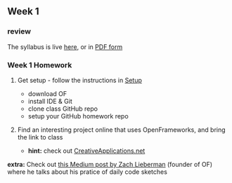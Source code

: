 ## Week 1

### review

The syllabus is live [here](../README.md), or in [PDF form](../README.pdf) 

### Week 1 Homework

1. Get setup - follow the instructions in [Setup](Setup/README.md) 
   - download OF
   - install IDE & Git
   - clone class GitHub repo
   - setup your GitHub homework repo

2. Find an interesting project online that uses OpenFrameworks, and bring the link to class
   - __hint:__ check out [CreativeApplications.net](http://www.creativeapplications.net/category/openframeworks/)
   

__extra:__ Check out [this Medium post by Zach Lieberman](https://medium.com/@zachlieberman/daily-sketches-2016-28586d8f008e) (founder of OF) where he talks about his pratice of daily code sketches

